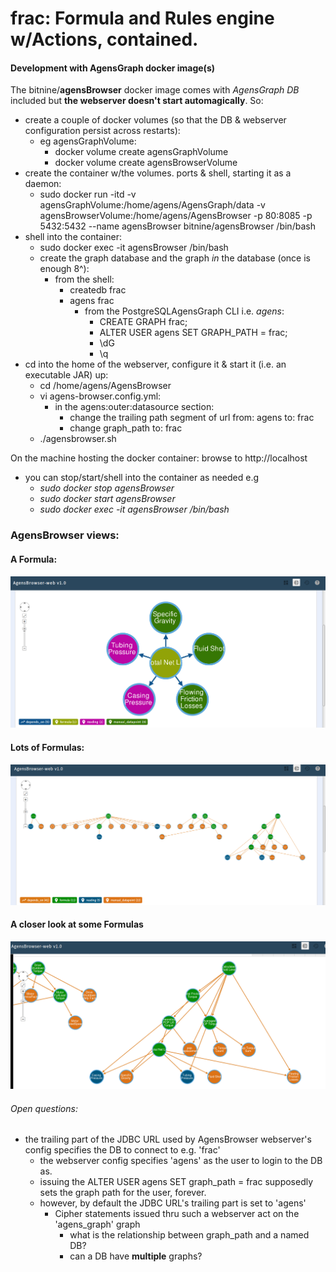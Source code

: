 # frac: Formula and Rules engine w/Actions, contained.

#### Development with AgensGraph docker image(s)
The bitnine/**agensBrowser** docker image comes with *AgensGraph DB* included but **the webserver doesn't start automagically**.
So:
* create a couple of docker volumes (so that the DB & webserver configuration persist across restarts):
  * eg agensGraphVolume:
    * docker volume create agensGraphVolume
    * docker volume create agensBrowserVolume
* create the container w/the volumes. ports & shell, starting it as a daemon: 
  * sudo docker run -itd -v agensGraphVolume:/home/agens/AgensGraph/data -v agensBrowserVolume:/home/agens/AgensBrowser -p 80:8085 -p 5432:5432 --name agensBrowser bitnine/agensBrowser /bin/bash
* shell into the container:
  * sudo docker exec -it agensBrowser /bin/bash
  * create the graph database and the graph *in* the database (once is enough 8^):
    * from the shell: 
      * createdb frac
      * agens frac
        * from the PostgreSQLAgensGraph CLI i.e. *agens*:
          * CREATE GRAPH frac;
          * ALTER USER agens SET GRAPH_PATH = frac;
          * \dG
          * \q
* cd into the home of the webserver, configure it & start it (i.e. an executable JAR) up: 
  * cd /home/agens/AgensBrowser
  * vi agens-browser.config.yml:
    * in the agens:outer:datasource section:
      * change the trailing path segment of url from: agens to: frac
      * change graph_path to: frac
  * ./agensbrowser.sh

On the machine hosting the docker container: browse to http://localhost

* you can stop/start/shell into the container as needed e.g 
  * *sudo docker stop agensBrowser*
  * *sudo docker start agensBrowser*
  * *sudo docker exec -it agensBrowser /bin/bash*

### AgensBrowser views:

#### A Formula:
<img src="src/test/resources/img/frac.agensBrowser.formula.example.png" width="800px" height="auto">

#### Lots of Formulas:
<img src="src/test/resources/img/frac.agensBrowser.formula.example2.png" width="800px" height="auto">

#### A closer look at some Formulas
<img src="src/test/resources/img/frac.agensBrowser.formula.example3.png" width="800px" height="auto">

###### Open questions:

* the trailing part of the JDBC URL used by AgensBrowser webserver's config specifies the DB to connect to e.g. 'frac'
  * the webserver config specifies 'agens' as the user to login to the DB as.
  * issuing the ALTER USER agens SET graph_path = frac supposedly sets the graph path for the user, forever.
  * however, by default the JDBC URL's trailing part is set to 'agens'
    * Cipher statements issued thru such a webserver act on the 'agens_graph' graph
      * what is the relationship between graph_path and a named DB?
      * can a DB have **multiple** graphs?
